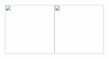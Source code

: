 <!-- ![Anurag's github stats](https://github-readme-stats.vercel.app/api?username=GustavoQuaresma&show_icons=true&theme=radical)
![Top Langs](https://github-readme-stats.vercel.app/api/top-langs/?username=GustavoQuaresma&layout=compact&theme=radical) -->
 <div style="display: flex; margin: 0 auto;">
  <img height="160em" src="https://github-readme-stats.vercel.app/api?username=GustavoQuaresma&show_icons=true&theme=radical&count_private=true"/>
  <img height="160em" src="https://github-readme-stats.vercel.app/api/top-langs/?username=GustavoQuaresma&layout=compact&langs_count=7&theme=radical&count_private=true"/>
</div>
